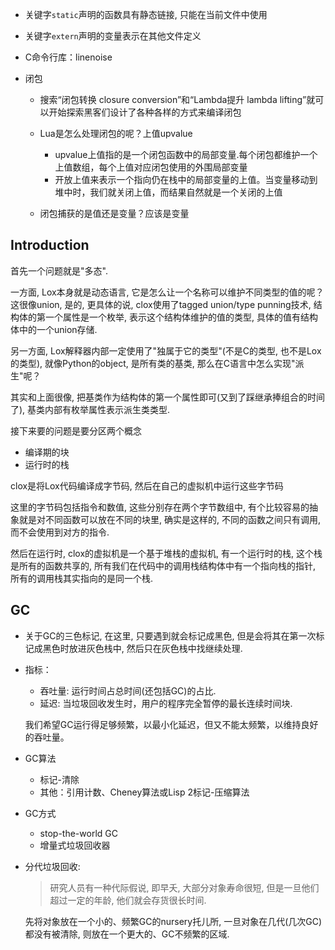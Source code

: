 + 关键字`static`声明的函数具有静态链接, 只能在当前文件中使用
+ 关键字`extern`声明的变量表示在其他文件定义

+ C命令行库：linenoise

+ 闭包
    + 搜索“闭包转换 closure conversion”和“Lambda提升 lambda lifting”就可以开始探索黑客们设计了各种各样的方式来编译闭包
    + Lua是怎么处理闭包的呢？上值upvalue
      + upvalue上值指的是一个闭包函数中的局部变量.每个闭包都维护一个上值数组，每个上值对应闭包使用的外围局部变量
      + 开放上值来表示一个指向仍在栈中的局部变量的上值。当变量移动到堆中时，我们就关闭上值，而结果自然就是一个关闭的上值
    
    + 闭包捕获的是值还是变量？应该是变量

## Introduction

首先一个问题就是"多态".

一方面, Lox本身就是动态语言, 它是怎么让一个名称可以维护不同类型的值的呢？这很像union, 是的, 更具体的说, clox使用了tagged union/type punning技术, 结构体的第一个属性是一个枚举, 表示这个结构体维护的值的类型, 具体的值有结构体中的一个union存储.

另一方面, Lox解释器内部一定使用了"独属于它的类型"(不是C的类型, 也不是Lox的类型), 就像Python的object, 是所有类的基类, 那么在C语言中怎么实现"派生"呢？

其实和上面很像, 把基类作为结构体的第一个属性即可(又到了踩继承捧组合的时间了), 基类内部有枚举属性表示派生类类型.

接下来要的问题是要分区两个概念
+ 编译期的块
+ 运行时的栈

clox是将Lox代码编译成字节码, 然后在自己的虚拟机中运行这些字节码

这里的字节码包括指令和数值, 这些分别存在两个字节数组中, 有个比较容易的抽象就是对不同函数可以放在不同的块里, 确实是这样的, 不同的函数之间只有调用, 而不会使用到对方的指令.

然后在运行时, clox的虚拟机是一个基于堆栈的虚拟机, 有一个运行时的栈, 这个栈是所有的函数共享的, 所有我们在代码中的调用栈结构体中有一个指向栈的指针, 所有的调用栈其实指向的是同一个栈.

## GC

+ 关于GC的三色标记, 在这里, 只要遇到就会标记成黑色, 但是会将其在第一次标记成黑色时放进灰色栈中, 然后只在灰色栈中找继续处理. 
+ 指标：
  + 吞吐量: 运行时间占总时间(还包括GC)的占比.
  + 延迟: 当垃圾回收发生时，用户的程序完全暂停的最长连续时间块.
  
  我们希望GC运行得足够频繁，以最小化延迟，但又不能太频繁，以维持良好的吞吐量。

+ GC算法
  + 标记-清除
  + 其他：引用计数、Cheney算法或Lisp 2标记-压缩算法

+ GC方式
  + stop-the-world GC
  + 增量式垃圾回收器

+ 分代垃圾回收: 
  >研究人员有一种代际假说, 即早夭, 大部分对象寿命很短, 但是一旦他们超过一定的年龄, 他们就会存货很长时间.

  先将对象放在一个小的、频繁GC的nursery托儿所, 一旦对象在几代(几次GC)都没有被清除, 则放在一个更大的、GC不频繁的区域.

